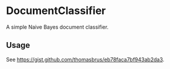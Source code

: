 # DocumentClassifier

A simple Naive Bayes document classifier.

## Usage

See https://gist.github.com/thomasbrus/eb78faca7bf943ab2da3.
